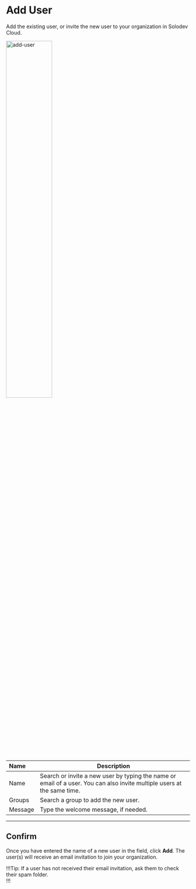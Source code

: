 # Add User

Add the existing user, or invite the new user to your organization in Solodev Cloud.

<img src="../../../images/add-user.jpg" alt="add-user" style="width: 50%; display: block"></a>

**Name** | **Description** 
:--- | ---
Name | Search or invite a new user by typing the name or email of a user. You can also invite multiple users at the same time. 
Groups | Search a group to add the new user.
Message | Type the welcome message, if needed.

---

## Confirm

Once you have entered the name of a new user in the field, click **Add**. The user(s) will receive an email invitation to join your organization. 

!!!Tip:
If a user has not received their email invitation, ask them to check their spam folder.    
!!!

